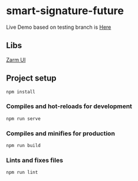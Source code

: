 # smart-signature-future

Live Demo based on testing branch is [Here](https://nifty-tesla-be4210.netlify.com)

## Libs

[Zarm UI](https://zhongantecheng.github.io/zarm-vue/#/documents/quick-start)

## Project setup
```
npm install
```

### Compiles and hot-reloads for development
```
npm run serve
```

### Compiles and minifies for production
```
npm run build
```

### Lints and fixes files
```
npm run lint
```
